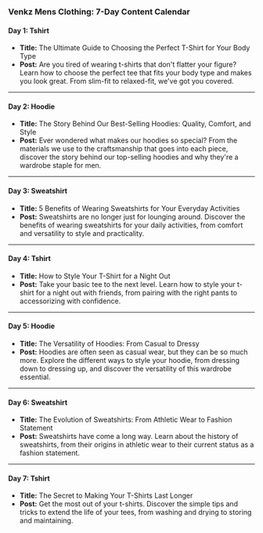 ### **Venkz Mens Clothing: 7-Day Content Calendar**

#### **Day 1: Tshirt**
*   **Title:** The Ultimate Guide to Choosing the Perfect T-Shirt for Your Body Type
*   **Post:** Are you tired of wearing t-shirts that don't flatter your figure? Learn how to choose the perfect tee that fits your body type and makes you look great. From slim-fit to relaxed-fit, we've got you covered.

---
#### **Day 2: Hoodie**
*   **Title:** The Story Behind Our Best-Selling Hoodies: Quality, Comfort, and Style
*   **Post:** Ever wondered what makes our hoodies so special? From the materials we use to the craftsmanship that goes into each piece, discover the story behind our top-selling hoodies and why they're a wardrobe staple for men.

---
#### **Day 3: Sweatshirt**
*   **Title:** 5 Benefits of Wearing Sweatshirts for Your Everyday Activities
*   **Post:** Sweatshirts are no longer just for lounging around. Discover the benefits of wearing sweatshirts for your daily activities, from comfort and versatility to style and practicality.

---
#### **Day 4: Tshirt**
*   **Title:** How to Style Your T-Shirt for a Night Out
*   **Post:** Take your basic tee to the next level. Learn how to style your t-shirt for a night out with friends, from pairing with the right pants to accessorizing with confidence.

---
#### **Day 5: Hoodie**
*   **Title:** The Versatility of Hoodies: From Casual to Dressy
*   **Post:** Hoodies are often seen as casual wear, but they can be so much more. Explore the different ways to style your hoodie, from dressing down to dressing up, and discover the versatility of this wardrobe essential.

---
#### **Day 6: Sweatshirt**
*   **Title:** The Evolution of Sweatshirts: From Athletic Wear to Fashion Statement
*   **Post:** Sweatshirts have come a long way. Learn about the history of sweatshirts, from their origins in athletic wear to their current status as a fashion statement.

---
#### **Day 7: Tshirt**
*   **Title:** The Secret to Making Your T-Shirts Last Longer
*   **Post:** Get the most out of your t-shirts. Discover the simple tips and tricks to extend the life of your tees, from washing and drying to storing and maintaining.
